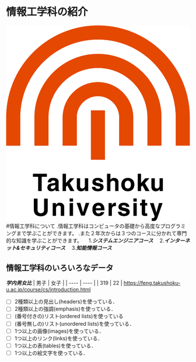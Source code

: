 # 情報工学科の紹介
<!-- Markdown記法を使って学科の紹介ページを作る -->
![logo](logo.png)
#情報工学科について
.情報工学科はコンピュータの基礎から高度なプログラミングまで学ぶことができます。
.また２年次からは３つのコースに分かれて専門的な知識を学ぶことができます。
　1.***システムエンジニアコース***
　2.***インターネット&セキュリティコース***
　3.***知能情報コース***
## 情報工学科のいろいろなデータ

***学内男女比***
|  男子 |  女子 |
| ---- | ---- |
|  319 |  22 |
https://feng.takushoku-u.ac.jp/course/cs/introduction.html

<!-- この部分より上に記述を追加して下のチェックボックスで確認する -->
- [ ] 2種類以上の見出し(headers)を使っている．
- [ ] 2種類以上の強調(emphasis)を使っている．
- [ ] (番号付きの)リスト(ordered lists)を使っている
- [ ] (番号無しの)リスト(unordered lists)を使っている．
- [ ] 1つ以上の画像(images)を使っている．
- [ ] 1つ以上のリンク(links)を使っている．
- [ ] 1つ以上の表(tables)を使っている．
- [ ] 1つ以上の絵文字を使っている．
